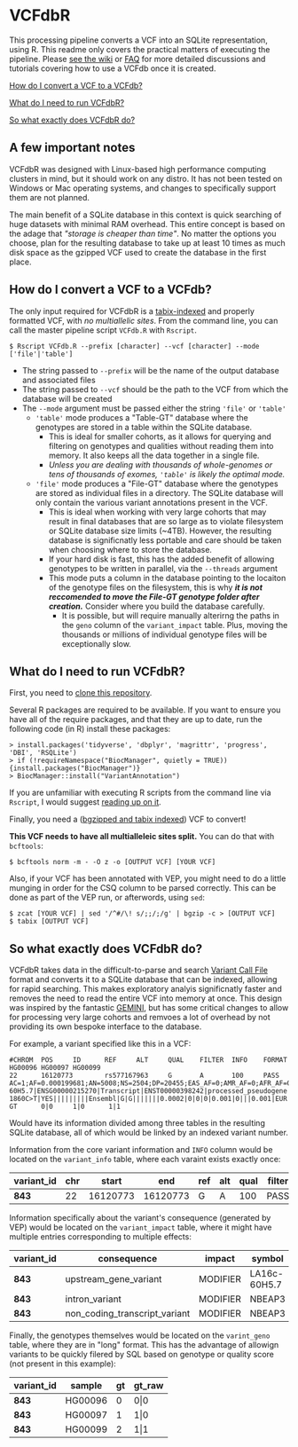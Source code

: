 # VCFdbR


This processing pipeline converts a VCF into an SQLite representation, using R. This readme only covers the practical matters of executing the pipeline. Please [see the wiki](https://github.com/tkoomar/VCFdbR/wiki)  or [FAQ](https://github.com/tkoomar/VCFdbR/wiki/FAQ) for more detailed discussions and tutorials covering how to use a VCFdb once it is created. 

[How do I convert a VCF to a VCFdb?](#how-do-i-convert-a-vcf-to-a-vcfdb)

[What do I need to run VCFdbR?](#what-do-i-need-to-run-vcfdbr)

[So what exactly does VCFdbR do?](#so-what-exactly-does-vcfdbr-do)

## A few important notes

VCFdbR was designed with Linux-based high performance computing clusters in mind, but it should work on any distro. It has not been tested on Windows or Mac operating systems, and changes to specifically support them are not planned. 

The main benefit of a SQLite database in this context is quick searching of huge datasets with minimal RAM overhead. This entire concept is based on the adage that _"storage is cheaper than time"_. No matter the options you choose, plan for the resulting database to take up at least 10 times as much disk space as the gzipped VCF used to create the database in the first place. 

## How do I convert a VCF to a VCFdb?

The only input required for VCFdbR is a [tabix-indexed](https://www.biostars.org/p/59492/) and properly formatted VCF, with *no multiallelic sites*. From the command line, you can call the master pipeline script `VCFdb.R` with `Rscript`. 

```{shell}
$ Rscript VCFdb.R --prefix [character] --vcf [character] --mode ['file'|'table']
```

* The string passed to `--prefix` will be the name of the output database and associated files
* The string passed to `--vcf` should be the path to the VCF from which the database will be created
* The `--mode` argument must be passed either the string `'file'` or `'table'`
    * `'table'` mode produces a "Table-GT" database where the genotypes are stored in a table within the SQLite database. 
      * This is ideal for smaller cohorts, as it allows for querying and filtering on genotypes and qualities without reading them into memory. It also keeps all the data together in a single file. 
      * *Unless you are dealing with thousands of whole-genomes or tens of thousands of exomes, `'table'` is likely the optimal mode.*
    * `'file'` mode produces a "File-GT" database where the genotypes are stored as individual files in a directory. The SQLite database will only contain the various variant annotations present in the VCF. 
        * This is ideal when working with very large cohorts that may result in final databases that are so large as to violate filesystem or SQLite database size limits (~4TB). However, the resulting database is significnatly less portable and care should be taken when choosing where to store the database. 
        * If your hard disk is fast, this has the added benefit of allowing genotypes to be written in parallel, via the `--threads` argument
        * This mode puts a column in the database pointing to the locaiton of the genotype files on the filesystem, this is why _**it is not reccomended to move the File-GT genotype folder after creation.**_ Consider where you build the database carefully. 
            * It is possible, but will require manually alterirng the paths in the `geno` column of the `variant_impact` table. Plus, moving the thousands or millions of individual genotype files will be exceptionally slow. 

## What do I need to run VCFdbR?

First, you need to [clone this repository](https://help.github.com/en/github/creating-cloning-and-archiving-repositories/cloning-a-repository). 

Several R packages are required to be available. If you want to ensure you have all of the require packages, and that they are up to date, run the following code (in R) install these packages:
```{r}
> install.packages('tidyverse', 'dbplyr', 'magrittr', 'progress', 'DBI', 'RSQLite')
> if (!requireNamespace("BiocManager", quietly = TRUE)) {install.packages("BiocManager")}
> BiocManager::install("VariantAnnotation")
```

If you are unfamiliar with executing R scripts from the command line via `Rscript`, I would suggest [reading up on it](https://support.rstudio.com/hc/en-us/articles/218012917-How-to-run-R-scripts-from-the-command-line).

Finally, you need a ([bgzipped and tabix indexed](https://davetang.org/muse/2013/02/22/using-tabix/)) VCF to convert! 

**This VCF needs to have all multialleleic sites split.** You can do that with `bcftools`:

```
$ bcftools norm -m - -O z -o [OUTPUT VCF] [YOUR VCF]
```

Also, if your VCF has been annotated with VEP, you might need to do a little munging in order for the CSQ column to be parsed correctly. This can be done as part of the VEP run, or afterwords, using `sed`:

```
$ zcat [YOUR VCF] | sed '/^#/\! s/;;/;/g' | bgzip -c > [OUTPUT VCF]
$ tabix [OUTPUT VCF]
```

## So what exactly does VCFdbR do?

VCFdbR takes data in the difficult-to-parse and search [Variant Call File](https://samtools.github.io/hts-specs/VCFv4.2.pdf) format and converts it to a SQLite database that can be indexed, allowing for rapid searching. This makes exploratory analyis significnatly faster and removes the need to read the entire VCF into memory at once. This design was inspired by the fantastic [GEMINI](https://gemini.readthedocs.io/en/latest/), but has some critical changes to allow for processing very large cohorts and remvoes a lot of overhead by not providing its own bespoke interface to the database. 

For example, a variant specified like this in a VCF:
```{text}
#CHROM  POS     ID      REF     ALT     QUAL    FILTER  INFO    FORMAT  HG00096 HG00097 HG00099
22      16120773        rs577167963     G       A       100     PASS    AC=1;AF=0.000199681;AN=5008;NS=2504;DP=20455;EAS_AF=0;AMR_AF=0;AFR_AF=0;EUR_AF=0.001;SAS_AF=0;AA=G|||;VT=SNP;CSQ=A|upstream_gene_variant|MODIFIER|LA16c-60H5.7|ENSG00000215270|Transcript|ENST00000398242|processed_pseudogene||||||||||rs577167963|1|1947|1||SNV|Clone_based_vega_gene||YES|||||||||Ensembl|G|G|||||||0.0002|0|0|0|0.001|0|||0.001|MODIFIER|NBEAP3|ENSG00000223875|Transcript|ENST00000420638|unprocessed_pseudogene||1/3|ENST00000420638.1:n.233-1860C>T|YES|||||||||Ensembl|G|G|||||||0.0002|0|0|0|0.001|0|||0.001|EUR||||||||      GT      0|0     1|0      1|1
```

Would have its information divided among three tables in the resulting SQLite database, all of which would be linked by an indexed variant number.

Information from the core variant information and `INFO` column would be located on the `variant_info` table, where each varaint exists exactly once:

|**variant_id**|chr|start|end|ref|alt|qual|filter|ac|af|ns|an|eas_af|eur_af|afr_af|amr_af|sas_af|dp|vt|
|---|---|---|---|---|---|---|---|---|---|---|---|---|---|---|---|---|---|---|
|**843**|22|16120773|16120773|G|A|100|PASS|1|10.000199681|2504|5008|0|0.001|0|0|0|20455|SNP|

Information specifically about the variant's consequence (generated by VEP) would be located on the `variant_impact` table, where it might have multiple entries corresponding to multiple effects:

|**variant_id**|consequence|impact|symbol|gene|biotype|exon|intron|existing_variation|...
|---|---|---|---|---|---|---|---|---|---
|**843**|upstream_gene_variant|MODIFIER|LA16c-60H5.7|ENSG00000215270|processed_pseudogene|||rs577167963|...
|**843**|intron_variant|MODIFIER|NBEAP3|ENSG00000223875|unprocessed_pseudogene||1/3|rs577167963|...
|**843**|non_coding_transcript_variant|MODIFIER|NBEAP3|ENSG00000223875|unprocessed_pseudogene||1/3|rs577167963|...

Finally, the genotypes themselves would be located on the `varint_geno` table, where they are in "long" format. This has the advantage of allowign variants to be quickly filered by SQL based on genotype or quality score (not present in this example):

|**variant_id**| sample| gt| gt_raw|
|---|---|---|---|
|**843**| HG00096 | 0  |  0\|0|
|**843**| HG00097 |1 | 1\|0|
|**843**| HG00099| 2 | 1\|1|
